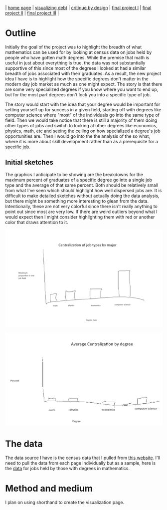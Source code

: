 | [home page](https://tcanchii.github.io/Telling-Stories-Repository/) | [visualizing debt](visualizing-government-debt) | [critique by design](critique-by-design) | [final project I](final-project-part-one) | [final project II](final-project-part-two) | [final project III](final-project-part-three) |

# Outline
 
Initially the goal of the project was to highlight the breadth of what mathematics can be used for by looking at census data on jobs held by people who have gotten math degrees. While the premise that math is useful in just about everything is true, the data was not substantially supportive of this since most of the degrees I looked at had a similar breadth of jobs associated with their graduates. As a result, the new project idea I have is to highlight how the specific degrees don't matter in the modern day job market as much as one might expect. The story is that there are some very specialized degrees if you know where you want to end up, but for the most part degrees don't lock you into a specific type of job.

The story would start with the idea that your degree would be important for setting yourself up for success in a given field, starting off with degrees like computer science where "most" of the individuals go into the same type of field. Then we would take notice that there is still a majority of them doing other types of jobs and switch to looking at other degrees like economics, physics, math, etc and seeing the ceiling on how specialized a degree's job opportunities are. Then I would go into the the analysis of the so what, where it is more about skill development rather than as a prerequisite for a specific job.

## Initial sketches

The graphics I anticipate to be showing are the breakdowns for the maximum percent of graduates of a specific degree go into a single job type and the average of that same percent. Both should be relatively small from what I've seen which should highlight how well dispersed jobs are. It is difficult to make detailed sketches without actually doing the data analysis, but there might be something more interesting to glean from the data. Intentionally, these are not very colorful since there isn't really anything to point out since most are very low. If there are weird outliers beyond what I would expect then I might consider highlighting them with red or another color that draws attention to it.

![](finaldraft1.png) 

![](finaldraft2.png)


# The data
The data source I have is the census data that I pulled from [this website](https://datausa.io/). I'll need to pull the data from each page individually but as a sample, here is the [data](data2.csv) for jobs held by those with degrees in mathematics. 


# Method and medium

I plan on using shorthand to create the visualization page. 
